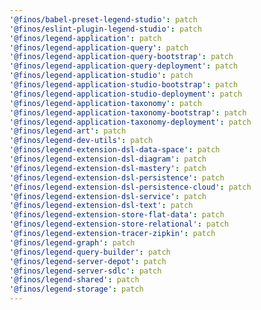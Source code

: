 ```yaml
---
'@finos/babel-preset-legend-studio': patch
'@finos/eslint-plugin-legend-studio': patch
'@finos/legend-application': patch
'@finos/legend-application-query': patch
'@finos/legend-application-query-bootstrap': patch
'@finos/legend-application-query-deployment': patch
'@finos/legend-application-studio': patch
'@finos/legend-application-studio-bootstrap': patch
'@finos/legend-application-studio-deployment': patch
'@finos/legend-application-taxonomy': patch
'@finos/legend-application-taxonomy-bootstrap': patch
'@finos/legend-application-taxonomy-deployment': patch
'@finos/legend-art': patch
'@finos/legend-dev-utils': patch
'@finos/legend-extension-dsl-data-space': patch
'@finos/legend-extension-dsl-diagram': patch
'@finos/legend-extension-dsl-mastery': patch
'@finos/legend-extension-dsl-persistence': patch
'@finos/legend-extension-dsl-persistence-cloud': patch
'@finos/legend-extension-dsl-service': patch
'@finos/legend-extension-dsl-text': patch
'@finos/legend-extension-store-flat-data': patch
'@finos/legend-extension-store-relational': patch
'@finos/legend-extension-tracer-zipkin': patch
'@finos/legend-graph': patch
'@finos/legend-query-builder': patch
'@finos/legend-server-depot': patch
'@finos/legend-server-sdlc': patch
'@finos/legend-shared': patch
'@finos/legend-storage': patch
---
```

